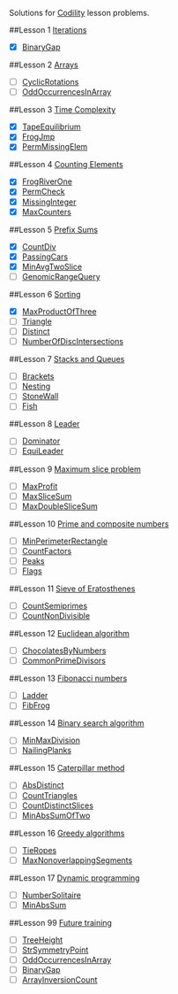 Solutions for [Codility](https://codility.com/programmers/lessons/) lesson problems.

##Lesson 1 [Iterations](https://codility.com/programmers/lessons/18)
- [x] [BinaryGap](https://github.com/Bogdan-Rotund/Codility/blob/master/1.%20Iterations/BinaryGap/app.js)

##Lesson 2 [Arrays](https://codility.com/programmers/lessons/17)
- [ ] [CyclicRotations]()
- [ ] [OddOccurrencesInArray]()

##Lesson 3 [Time Complexity](https://codility.com/programmers/lessons/1)
- [x] [TapeEquilibrium](https://github.com/Bogdan-Rotund/Codility/blob/master/TapeEquilibrium/TapeEquilibrium/TapeEquilibrium.cs)
- [x] [FrogJmp](https://github.com/Bogdan-Rotund/Codility/blob/master/FrogJmp/FrogJmp/FrogJmp.cs)
- [x] [PermMissingElem](https://github.com/Bogdan-Rotund/Codility/blob/master/PermMissingElem/PermMissingElem/PermMissingElem.cs)

##Lesson 4 [Counting Elements](https://codility.com/programmers/lessons/2)
- [x] [FrogRiverOne](https://github.com/Bogdan-Rotund/Codility/blob/master/FrogRiverOne/app.js)
- [x] [PermCheck](https://github.com/Bogdan-Rotund/Codility/blob/master/PermCheck/app.js)
- [x] [MissingInteger](https://github.com/Bogdan-Rotund/Codility/blob/master/MissingInteger/app.js)
- [x] [MaxCounters](https://github.com/Bogdan-Rotund/Codility/blob/master/MaxCounters/app.js)

##Lesson 5 [Prefix Sums](https://codility.com/programmers/lessons/3)
- [x] [CountDiv](https://github.com/Bogdan-Rotund/Codility/blob/master/CountDiv/app.js)
- [x] [PassingCars](https://github.com/Bogdan-Rotund/Codility/blob/master/PassingCars/app.js)
- [x] [MinAvgTwoSlice](https://github.com/Bogdan-Rotund/Codility/blob/master/MinAvgTwoSlice/app.js)
- [ ] [GenomicRangeQuery]()

##Lesson 6 [Sorting](https://codility.com/programmers/lessons/4)
- [x] [MaxProductOfThree](https://github.com/Bogdan-Rotund/Codility/blob/master/MaxProductOfThree/app.js)
- [ ] [Triangle]()
- [ ] [Distinct]()
- [ ] [NumberOfDiscIntersections]()

##Lesson 7 [Stacks and Queues](https://codility.com/programmers/lessons/5)
- [ ] [Brackets]()
- [ ] [Nesting]()
- [ ] [StoneWall]()
- [ ] [Fish]()

##Lesson 8 [Leader](https://codility.com/programmers/lessons/6)
- [ ] [Dominator]()
- [ ] [EquiLeader]()

##Lesson 9 [Maximum slice problem](https://codility.com/programmers/lessons/7)
- [ ] [MaxProfit]()
- [ ] [MaxSliceSum]()
- [ ] [MaxDoubleSliceSum]()

##Lesson 10 [Prime and composite numbers](https://codility.com/programmers/lessons/8)
- [ ] [MinPerimeterRectangle]()
- [ ] [CountFactors]()
- [ ] [Peaks]()
- [ ] [Flags]()

##Lesson 11 [Sieve of Eratosthenes](https://codility.com/programmers/lessons/9)
- [ ] [CountSemiprimes]()
- [ ] [CountNonDivisible]()

##Lesson 12 [Euclidean algorithm](https://codility.com/programmers/lessons/10)
- [ ] [ChocolatesByNumbers]()
- [ ] [CommonPrimeDivisors]()

##Lesson 13 [Fibonacci numbers](https://codility.com/programmers/lessons/11)
- [ ] [Ladder]()
- [ ] [FibFrog]()

##Lesson 14 [Binary search algorithm](https://codility.com/programmers/lessons/12)
- [ ] [MinMaxDivision]()
- [ ] [NailingPlanks]()

##Lesson 15 [Caterpillar method](https://codility.com/programmers/lessons/13)
- [ ] [AbsDistinct]()
- [ ] [CountTriangles]()
- [ ] [CountDistinctSlices]()
- [ ] [MinAbsSumOfTwo]()

##Lesson 16 [Greedy algorithms](https://codility.com/programmers/lessons/14)
- [ ] [TieRopes]()
- [ ] [MaxNonoverlappingSegments]()

##Lesson 17 [Dynamic programming](https://codility.com/programmers/lessons/15)
- [ ] [NumberSolitaire]()
- [ ] [MinAbsSum]()

##Lesson 99 [Future training](https://codility.com/programmers/lessons/99)
- [ ] [TreeHeight]()
- [ ] [StrSymmetryPoint]()
- [ ] [OddOccurrencesInArray]()
- [ ] [BinaryGap]()
- [ ] [ArrayInversionCount]()
